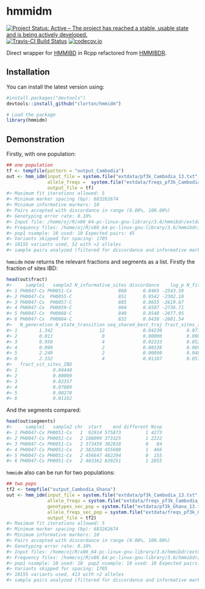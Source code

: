 
# hmmidm

[![Project Status: Active – The project has reached a stable, usable
state and is being actively
developed.](https://www.repostatus.org/badges/latest/active.svg)](https://www.repostatus.org/#active)
[![Travis-CI Build
Status](https://travis-ci.org/ojwatson/hmmibdr.png?branch=master)](https://travis-ci.org/ojwatson/hmmibdr)
[![codecov.io](https://codecov.io/github/clorton/hmmibdr/coverage.svg?branch=master)](https://codecov.io/github/clorton/hmmibdr?branch=master)

Direct wrapper for [HMMIBD](https://github.com/glipsnort/hmmIBD) in
Rcpp refactored from [HMMIBDR](https://github.com/ojwatson/hmmibdr).

## Installation

You can install the latest version using:

``` r
#install.packages("devtools")
devtools::install_github("clorton/hmmidm")
```

``` r
# Load the package
library(hmmidm)
```

## Demonstration

Firstly, with one population:

``` r
## one population
tf <- tempfile(pattern = "output_Cambodia")
out <- hmm_idm(input_file = system.file("extdata/pf3k_Cambodia_13.txt", package = "hmmidm"),
               allele_freqs =  system.file("extdata/freqs_pf3k_Cambodia_13.txt", package = "hmmidm"),
               output_file = tf)
#> Maximum fit iterations allowed: 5
#> Minimum marker spacing (bp): 683262674
#> Minimum informative markers: 10
#> Pairs accepted with discordance in range (0.00%, 100.00%)
#> Genotyping error rate: 0.10%
#> Input file: /home/oj/R/x86_64-pc-linux-gnu-library/3.6/hmmibdr/extdata/pf3k_Cambodia_13.txt
#> Frequency files: /home/oj/R/x86_64-pc-linux-gnu-library/3.6/hmmibdr/extdata/freqs_pf3k_Cambodia_13.txt and none
#> pop1 nsample: 10 used: 10 Expected pairs: 45
#> Variants skipped for spacing: 1705
#> 18155 variants used, 52 with >2 alleles
#> sample pairs analyzed (filtered for discordance and informative markers): 45
```

`hmmidm` now returns the relevant fractions and segments as a list.
Firstly the fraction of sites IBD:

``` r
head(out$fract)
#>     sample1   sample2 N_informative_sites discordance    log_p N_fit_iteration
#> 1 PH0047-Cx PH0051-Cx                 860      0.8465 -2543.59               5
#> 2 PH0047-Cx  PH0055-C                 851      0.9542 -2302.10               5
#> 3 PH0047-Cx  PH0057-C                 885      0.8655 -2619.67               5
#> 4 PH0047-Cx  PH0059-C                 904      0.8507 -2736.71               5
#> 5 PH0047-Cx  PH0060-C                 840      0.8548 -2677.95               5
#> 6 PH0047-Cx  PH0064-C                 832      0.8438 -2681.54               5
#>   N_generation N_state_transition seq_shared_best_traj fract_sites_IBD
#> 1        1.342                 12              0.04230         0.07733
#> 2        0.011                  0              0.00000         0.00000
#> 3        0.950                  4              0.02333         0.05227
#> 4        0.099                  2              0.08338         0.06970
#> 5        2.249                  2              0.00090         0.04890
#> 6        2.332                  4              0.01187         0.05730
#>   fract_vit_sites_IBD
#> 1             0.04440
#> 2             0.00000
#> 3             0.02357
#> 4             0.07089
#> 5             0.00270
#> 6             0.01162
```

And the segments compared:

``` r
head(out$segments)
#>     sample1   sample2 chr  start    end different Nsnp
#> 1 PH0047-Cx PH0051-Cx   1  92914 575873         1 4273
#> 2 PH0047-Cx PH0051-Cx   2 106099 373325         1 2222
#> 3 PH0047-Cx PH0051-Cx   2 373459 382818         0   84
#> 4 PH0047-Cx PH0051-Cx   2 383280 455608         1  466
#> 5 PH0047-Cx PH0051-Cx   2 456647 482294         0  155
#> 6 PH0047-Cx PH0051-Cx   2 483362 839251         1 2855
```

`hmmidm` also can be run for two populations:

``` r
## two pops
tf2 <- tempfile("output_Cambodia_Ghana")
out <- hmm_idm(input_file = system.file("extdata/pf3k_Cambodia_13.txt", package = "hmmibdr"),
               allele_freqs = system.file("extdata/freqs_pf3k_Cambodia_13.txt", package = "hmmibdr"),
               genotypes_sec_pop = system.file("extdata/pf3k_Ghana_13.txt", package = "hmmibdr"),
               allele_freqs_sec_pop = system.file("extdata/freqs_pf3k_Ghana_13.txt", package = "hmmibdr"),
               output_file = tf2)
#> Maximum fit iterations allowed: 5
#> Minimum marker spacing (bp): 683262674
#> Minimum informative markers: 10
#> Pairs accepted with discordance in range (0.00%, 100.00%)
#> Genotyping error rate: 0.10%
#> Input files: /home/oj/R/x86_64-pc-linux-gnu-library/3.6/hmmibdr/extdata/pf3k_Cambodia_13.txt and /home/oj/R/x86_64-pc-linux-gnu-library/3.6/hmmibdr/extdata/pf3k_Ghana_13.txt
#> Frequency files: /home/oj/R/x86_64-pc-linux-gnu-library/3.6/hmmibdr/extdata/freqs_pf3k_Cambodia_13.txt and /home/oj/R/x86_64-pc-linux-gnu-library/3.6/hmmibdr/extdata/freqs_pf3k_Ghana_13.txt
#> pop1 nsample: 10 used: 10  pop2 nsample: 10 used: 10 Expected pairs: 100
#> Variants skipped for spacing: 1705
#> 18155 variants used, 413 with >2 alleles
#> sample pairs analyzed (filtered for discordance and informative markers): 100
```
